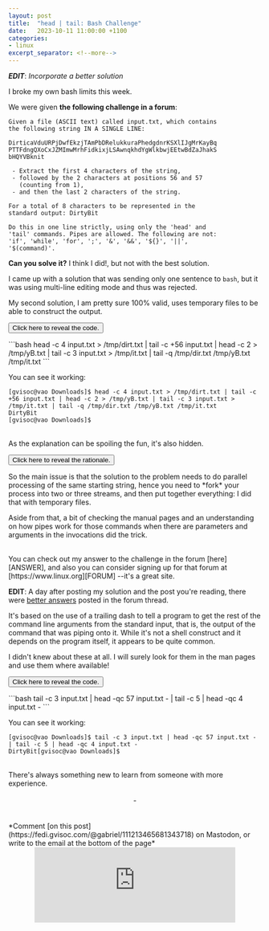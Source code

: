 ```yaml
---
layout: post
title:  "head | tail: Bash Challenge"
date:   2023-10-11 11:00:00 +1100
categories:
- linux
excerpt_separator: <!--more-->
---
```

***EDIT***: *Incorporate a better solution*

I broke my own bash limits this week. 

We were given **the following challenge in a forum**:

```
Given a file (ASCII text) called input.txt, which contains 
the following string IN A SINGLE LINE:

DirticaVduURPjDwfEkzjTAmPbDRelukkuraPhedgdnrKSXlIJgMrKayBq
PTTFdngQXoCxJZMImwMrhFidkixjLSAwnqkhdYgWlkbwjEEtwBdZaJhakS
bHQYVBknit

 - Extract the first 4 characters of the string,
 - followed by the 2 characters at positions 56 and 57 
   (counting from 1),
 - and then the last 2 characters of the string. 
 
For a total of 8 characters to be represented in the 
standard output: DirtyBit
 
Do this in one line strictly, using only the 'head' and 
'tail' commands. Pipes are allowed. The following are not:
'if', 'while', 'for', ';', '&', '&&', '${}', '||', 
'$(command)'.
```

**Can you solve it?** I think I did!, but not with the best solution.
<!--more-->

I came up with a solution that was sending only one sentence to `bash`, but it was using multi-line editing mode and thus was rejected.

My second solution, I am pretty sure 100% valid, uses temporary files to be able to construct the output.

<button class="collapsible" id="solution">Click here to reveal the code.</button>
<div class="content" id="solutiondata" markdown="1">
```bash
head -c 4 input.txt > /tmp/dirt.txt | tail -c +56 input.txt | head -c 2 > /tmp/yB.txt | tail -c 3 input.txt > /tmp/it.txt | tail -q /tmp/dir.txt /tmp/yB.txt /tmp/it.txt
```

You can see it working:
```terminal
[gvisoc@vao Downloads]$ head -c 4 input.txt > /tmp/dirt.txt | tail -c +56 input.txt | head -c 2 > /tmp/yB.txt | tail -c 3 input.txt > /tmp/it.txt | tail -q /tmp/dir.txt /tmp/yB.txt /tmp/it.txt
DirtyBit
[gvisoc@vao Downloads]$
```
</div>
<br/>
As the explanation can be spoiling the fun, it's also hidden.

<button class="collapsible" id="rationale">Click here to reveal the rationale.</button>
<div class="content" id="rationaledata" markdown="1">
So the main issue is that the solution to the problem needs to do parallel processing of the same starting string, hence you need to *fork* your process into two or three streams, and then put together everything: I did that with temporary files. 

Aside from that, a bit of checking the manual pages and an understanding on how pipes work for those commands when there are parameters and arguments in the invocations did the trick.
</div>
<br/>
You can check out my answer to the challenge in the forum [here][ANSWER], and also you can consider signing up for that forum at [https://www.linux.org][FORUM] --it's a great site.

**EDIT**: A day after posting my solution and the post you're reading, there were [better answers][BEST] posted in the forum thread. 

It's based on the use of a trailing dash to tell a program to get the rest of the command line arguments from the standard input, that is, the output of the command that was piping onto it. While it's not a shell construct and it depends on the program itself, it appears to be quite common. 

I didn't knew about these at all. I will surely look for them in the man pages and use them where available!

<button class="collapsible" id="bestsolution">Click here to reveal the code.</button>
<div class="content" id="bestsolutiondata" markdown="1">
```bash
tail -c 3 input.txt | head -qc 57 input.txt - | tail -c 5 | head -qc 4 input.txt -
```

You can see it working:
```terminal
[gvisoc@vao Downloads]$ tail -c 3 input.txt | head -qc 57 input.txt - | tail -c 5 | head -qc 4 input.txt -
DirtyBit[gvisoc@vao Downloads]$
```
</div>
<br/>
There's always something new to learn from someone with more experience.
<br/>
<br/>
<center> - </center>
<br/>
<br/>
*Comment [on this post](https://fedi.gvisoc.com/@gabriel/111213465681343718) on Mastodon, or write to the email at the bottom of the page*
<center><iframe src="https://fedi.gvisoc.com/@gabriel/111213465681343718/embed" class="mastodon-embed" style="max-width: 100%; border: 0" width="400" allowfullscreen="allowfullscreen"></iframe><script src="https://fedi.gvisoc.com/embed.js" async="async"></script></center>

[ANSWER]: https://www.linux.org/threads/head-and-tail-trick.47042/post-207400 "My answer to the challenge in the forum"
[FORUM]: https://www.linux.org "The site linux.org"
[BEST]: https://www.linux.org/threads/head-and-tail-trick.47042/post-207467 "Best answer in my opinion"